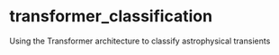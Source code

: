 # transformer_classification
Using the Transformer architecture to classify astrophysical transients

